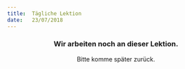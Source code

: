 ```yaml
---
title:  Tägliche Lektion
date:   23/07/2018
---
```


### <center>Wir arbeiten noch an dieser Lektion.</center>
<center>Bitte komme später zurück.</center>